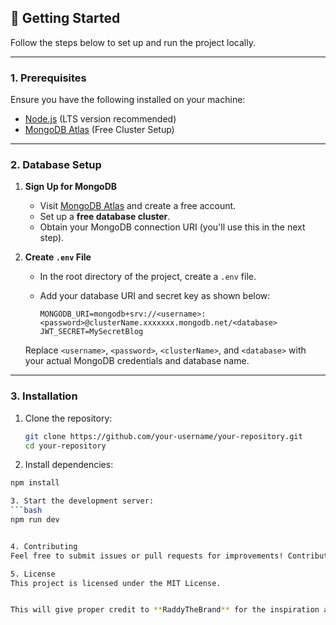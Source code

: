## 🚀 **Getting Started**

Follow the steps below to set up and run the project locally.

---

### **1. Prerequisites**
Ensure you have the following installed on your machine:
- [Node.js](https://nodejs.org/) (LTS version recommended)
- [MongoDB Atlas](https://www.mongodb.com/) (Free Cluster Setup)

---

### **2. Database Setup**
1. **Sign Up for MongoDB**  
   - Visit [MongoDB Atlas](https://www.mongodb.com/) and create a free account.
   - Set up a **free database cluster**.
   - Obtain your MongoDB connection URI (you'll use this in the next step).

2. **Create `.env` File**  
   - In the root directory of the project, create a `.env` file.
   - Add your database URI and secret key as shown below:

     ```env
     MONGODB_URI=mongodb+srv://<username>:<password>@clusterName.xxxxxxx.mongodb.net/<database>
     JWT_SECRET=MySecretBlog
     ```

   Replace `<username>`, `<password>`, `<clusterName>`, and `<database>` with your actual MongoDB credentials and database name.

---

### **3. Installation**
1. Clone the repository:
   ```bash
   git clone https://github.com/your-username/your-repository.git
   cd your-repository

2. Install dependencies:
 ```bash
 npm install

3. Start the development server:
 ```bash
 npm run dev


4. Contributing
Feel free to submit issues or pull requests for improvements! Contributions are welcome.

5. License
This project is licensed under the MIT License.


This will give proper credit to **RaddyTheBrand** for the inspiration and acknowledge the changes you made. Let me know if you'd like further edits!


